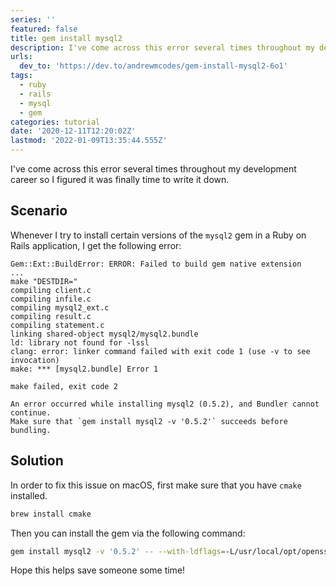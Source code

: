 ```yaml
---
series: ''
featured: false
title: gem install mysql2
description: I've come across this error several times throughout my development career so I figured it was finall...
urls:
  dev_to: 'https://dev.to/andrewmcodes/gem-install-mysql2-6o1'
tags:
  - ruby
  - rails
  - mysql
  - gem
categories: tutorial
date: '2020-12-11T12:20:02Z'
lastmod: '2022-01-09T13:35:44.555Z'
---
```


I've come across this error several times throughout my development career so I figured it was finally time to write it down.

## Scenario

Whenever I try to install certain versions of the `mysql2` gem in a Ruby on Rails application, I get the following error:

```
Gem::Ext::BuildError: ERROR: Failed to build gem native extension
...
make "DESTDIR="
compiling client.c
compiling infile.c
compiling mysql2_ext.c
compiling result.c
compiling statement.c
linking shared-object mysql2/mysql2.bundle
ld: library not found for -lssl
clang: error: linker command failed with exit code 1 (use -v to see invocation)
make: *** [mysql2.bundle] Error 1

make failed, exit code 2

An error occurred while installing mysql2 (0.5.2), and Bundler cannot continue.
Make sure that `gem install mysql2 -v '0.5.2'` succeeds before bundling.
```

## Solution

In order to fix this issue on macOS, first make sure that you have `cmake` installed.

```sh
brew install cmake
```

Then you can install the gem via the following command:

```sh
gem install mysql2 -v '0.5.2' -- --with-ldflags=-L/usr/local/opt/openssl/lib --with-cppflags=-I/usr/local/opt/openssl/include
```

Hope this helps save someone some time!
